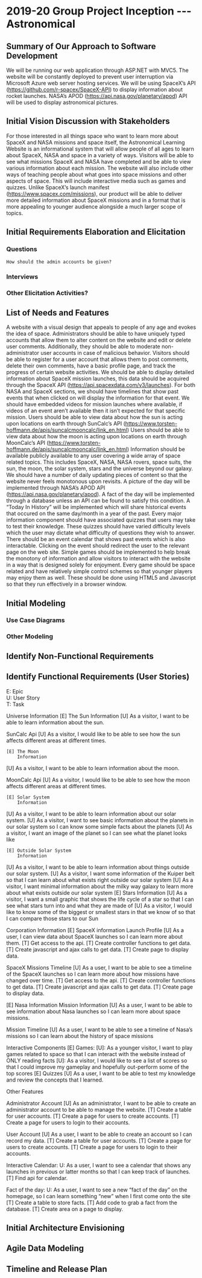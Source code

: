 2019-20 Group Project Inception --- Astronomical
=====================================

## Summary of Our Approach to Software Development
We will be running our web application through ASP.NET with MVC5. The website will be constantly deployed to prevent user interruption via Microsoft Azure web server hosting services. We will be using SpaceX’s API (https://github.com/r-spacex/SpaceX-API) to display information about rocket launches. NASA’s APOD (https://api.nasa.gov/planetary/apod) API will be used to display astronomical pictures.

## Initial Vision Discussion with Stakeholders
For those interested in all things space who want to learn more about SpaceX and NASA missions and space itself, the Astronomical Learning Website is an informational system that will allow people of all ages to learn about SpaceX, NASA and space in a variety of ways. Visitors will be able to see what missions SpaceX and NASA have completed and be able to view various information about each mission. The website will also include other ways of teaching people about what goes into space missions and other aspects of space. This will include interactive media such as games and quizzes. Unlike SpaceX’s launch manifest (https://www.spacex.com/missions), our product will be able to deliver more detailed information about SpaceX missions and in a format that is more appealing to younger audience alongside a much larger scope of topics.

## Initial Requirements Elaboration and Elicitation

### Questions
	How should the admin accounts be given?

### Interviews

### Other Elicitation Activities?

## List of Needs and Features

A website with a visual design that appeals to people of any age and evokes the idea of space.
Administrators should be able to have uniquely typed accounts that allow them to alter content on the website and edit or delete user comments. Additionally, they should be able to moderate non-administrator user accounts in case of malicious behavior.
Visitors should be able to register for a user account that allows them to post comments, delete their own comments, have a basic profile page, and track the progress of certain website activities.
We should be able to display detailed information about SpaceX mission launches, this data should be acquired through the SpaceX API (https://api.spacexdata.com/v3/launches).
For both NASA and SpaceX sections, we should have timelines that show past events that when clicked on will display the information for that event.
We should have embedded videos for mission launches where available, if videos of an event aren’t available then it isn’t expected for that specific mission.
Users should be able to view data about how the sun is acting upon locations on earth through SunCalc’s API (https://www.torsten-hoffmann.de/apis/suncalcmooncalc/link_en.html)
Users should be able to view data about how the moon is acting upon locations on earth through MoonCalc’s API
(https://www.torsten-hoffmann.de/apis/suncalcmooncalc/link_en.html)
Information should be available publicly available to any user covering a wide array of space related topics. This includes SpaceX, NASA, NASA rovers, space suits, the sun, the moon, the solar system, stars and the universe beyond our galaxy. 
We should have a number of daily updating pieces of content so that the website never feels monotonous upon revisits. A picture of the day will be implemented through NASA’s APOD API (https://api.nasa.gov/planetary/apod). A fact of the day will be implemented through a database unless an API can be found to satisfy this condition. A “Today In History” will be implemented which will share historical events that occured on the same day/month in a year of the past. 
Every major information component should have associated quizzes that users may take to test their knowledge. These quizzes should have varied difficulty levels which the user may dictate what difficulty of questions they wish to answer.
There should be an event calendar that shows past events which is also interactable. Clicking on the event should redirect the user to the relevant page on the web site. 
Simple games should be implemented to help break the monotony of information and allow visitors to interact with the website in a way that is designed solely for enjoyment. Every game should be space related and have relatively simple control schemes so that younger players may enjoy them as well. These should be done using HTML5 and Javascript so that they run effectively in a browser window.  

## Initial Modeling

### Use Case Diagrams

### Other Modeling

## Identify Non-Functional Requirements

## Identify Functional Requirements (User Stories)

E: Epic  
U: User Story  
T: Task  


Universe Information
[E] The Sun
		Information
[U] As a visitor, I want to be able to learn information about the sun.

SunCalc Api
[U] As a visitor, I would like to be able to see how the sun affects different areas			 at different times.

	[E] The Moon
		Information
[U] As a visitor, I want to be able to learn information about the moon.

MoonCalc Api
[U] As a visitor, I would like to be able to see how the moon affects different areas 		at different times. 

	[E] Solar System
		Information
[U] As a visitor, I want to be able to learn information about our solar system.
[U] As a visitor, I want to see basic information about the planets in our solar system so I can know some simple facts about the planets
[U] As a visitor, I want an image of the planet so I can see what the planet looks like

	[E] Outside Solar System
		Information
[U] As a visitor, I want to be able to learn information about things outside our	 	solar system.
[U] As a visitor, I want some information of the Kuiper belt so that I can learn about what exists right outside our solar system
[U] As a visitor, I want minimal information about the milky way galaxy to learn more about what exists outside our solar system
	[E] Stars
		Information
[U] As a visitor, I want a small graphic that shows the life cycle of a star so that I
can see what stars turn into and what they are made of
[U] As a visitor, I would like to know some of the biggest or smallest stars in that
we know of so that I can compare those stars to our Sun 


Corporation Information
[E] SpaceX information
Launch Profile
		[U] As a user, I can view data about SpaceX launches so I can learn more about			 	them. 
			[T] Get access to the api.
			[T] Create controller functions to get data.
			[T] Create javascript and ajax calls to get data.
			[T] Create page to display data.

SpaceX Missions Timeline
		[U] As a user, I want to be able to see a timeline of the SpaceX launches so I can 			learn more about how missions have changed over time.
			[T] Get access to the api.
			[T] Create controller functions to get data.
			[T] Create javascript and ajax calls to get data.
			[T] Create page to display data.


[E] Nasa Information
Mission Information
			[U] As a user, I want to be able to see information about Nasa launches				 so I can learn more about space missions.

Mission Timeline
			[U] As a user, I want to be able to see a timeline of Nasa’s missions so I				 can learn about the history of space missions
		

Interactive Components
[E] Games:
[U]: As a younger visitor, I want to play games related to space so that I can interact with the website instead of ONLY reading facts
[U]: As a visitor, I would like to see a list of scores so that I could improve my gameplay and hopefully out-perform some of the top scores
[E] Quizzes
		[U] As a user, I want to be able to test my knowledge and review the concepts			 	that I learned.


Other Features

Administrator Account
	[U] As an administrator, I want to be able to create an administrator account to be able to 	manage the website.
		[T] Create a table for user accounts.
		[T] Create a page for users to create accounts.
		[T] Create a page for users to login to their accounts.

User Account
	[U] As a user, I want to be able to create an account so I can record my data. 
		[T] Create a table for user accounts.
		[T] Create a page for users to create accounts.
		[T] Create a page for users to login to their accounts.

Interactive Calendar:
U: As a user, I want to see a calendar that shows any launches in previous or latter months so that I can keep track of launches.
[T] Find api for calendar.

Fact of the day:
U: As a user, I want to see a new “fact of the day” on the homepage, so I can learn something “new” when I first come onto the site
[T] Create a table to store facts.
[T] Add code to grab a fact from the database.
[T] Create area on a page to display.




## Initial Architecture Envisioning

## Agile Data Modeling

## Timeline and Release Plan




